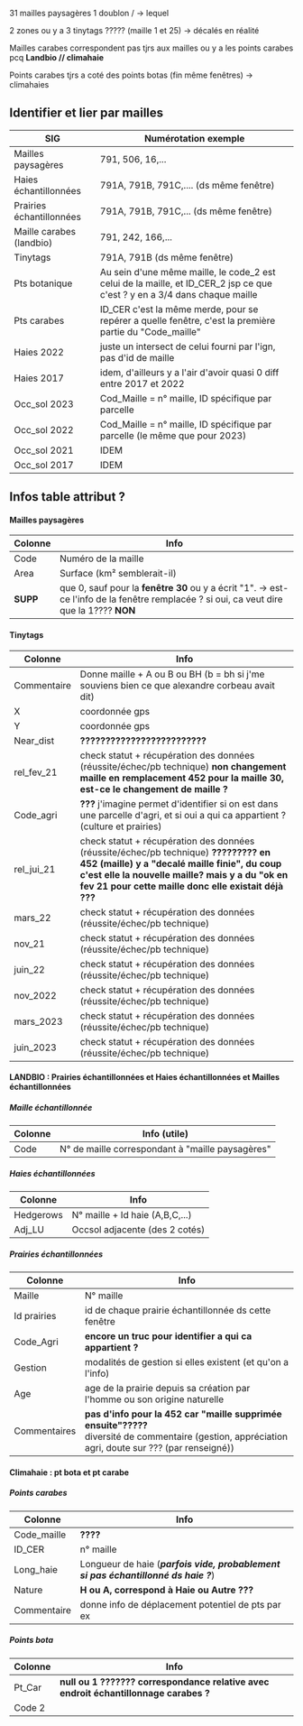 31 mailles paysagères
1 doublon / → lequel

2 zones ou y a 3 tinytags ????? (maille 1 et 25) → décalés en réalité

Mailles carabes correspondent pas tjrs aux mailles ou y a les points carabes pcq **Landbio // climahaie**


Points carabes tjrs a coté des points botas (fin même fenêtres) → climahaies



## Identifier et lier par mailles 

| SIG                      | Numérotation exemple                                                                                                      |
| ------------------------ | ------------------------------------------------------------------------------------------------------------------------- |
| Mailles paysagères       | 791, 506, 16,...                                                                                                          |
| Haies échantillonnées    | 791A, 791B, 791C,.... (ds même fenêtre)                                                                                   |
| Prairies échantillonnées | 791A, 791B, 791C,... (ds même fenêtre)                                                                                    |
| Maille carabes (landbio) | 791, 242, 166,...                                                                                                         |
| Tinytags                 | 791A, 791B (ds même fenêtre)                                                                                              |
| Pts botanique            | Au sein d'une même maille, le code_2 est celui de la maille, et ID_CER_2 jsp ce que c'est ? y en a 3/4 dans chaque maille |
| Pts carabes              | ID_CER c'est la même merde, pour se repérer a quelle fenêtre, c'est la première partie du "Code_maille"                   |
| Haies 2022               | juste un intersect de celui fourni par l'ign, pas d'id de maille                                                          |
| Haies 2017               | idem, d'ailleurs y a l'air d'avoir quasi 0 diff entre 2017 et 2022                                                        |
| Occ_sol 2023             | Cod_Maille = n° maille, ID spécifique par parcelle                                                                        |
| Occ_sol 2022             | Cod_Maille = n° maille, ID spécifique par parcelle (le même que pour 2023)                                                |
| Occ_sol 2021             | IDEM                                                                                                                      |
| Occ_sol 2017             | IDEM                                                                                                                      |

## Infos table attribut ?

#### Mailles paysagères

| Colonne  | Info                                                                                                                                     |
| -------- | ---------------------------------------------------------------------------------------------------------------------------------------- |
| Code     | Numéro de la maille                                                                                                                      |
| Area     | Surface (km² semblerait-il)                                                                                                              |
| **SUPP** | que 0, sauf pour la **fenêtre 30** ou y a écrit "1". → est-ce l'info de la fenêtre remplacée ? si oui, ca veut dire que la 1???? **NON** |
#### Tinytags

| Colonne     | Info                                                                                                                                                                                                                                          |
| ----------- | --------------------------------------------------------------------------------------------------------------------------------------------------------------------------------------------------------------------------------------------- |
| Commentaire | Donne maille + A ou B ou BH (b = bh si j'me souviens bien ce que alexandre corbeau avait dit)                                                                                                                                                 |
| X           | coordonnée gps                                                                                                                                                                                                                                |
| Y           | coordonnée gps                                                                                                                                                                                                                                |
| Near_dist   | **?????????????????????????**                                                                                                                                                                                                                 |
| rel_fev_21  | check statut + récupération des données (réussite/échec/pb technique) **non changement maille en remplacement 452 pour la maille 30, est-ce le changement de maille ?**                                                                       |
| Code_agri   | **???** j'imagine permet d'identifier si on est dans une parcelle d'agri, et si oui a qui ca appartient ? (culture et prairies)                                                                                                               |
| rel_jui_21  | check statut + récupération des données (réussite/échec/pb technique) **????????? en 452 (maille) y a "decalé maille finie", du coup c'est elle la nouvelle maille? mais y a du "ok en fev 21 pour cette maille donc elle existait déjà ???** |
| mars_22     | check statut + récupération des données (réussite/échec/pb technique)                                                                                                                                                                         |
| nov_21      | check statut + récupération des données (réussite/échec/pb technique)                                                                                                                                                                         |
| juin_22     | check statut + récupération des données (réussite/échec/pb technique)                                                                                                                                                                         |
| nov_2022    | check statut + récupération des données (réussite/échec/pb technique)                                                                                                                                                                         |
| mars_2023   | check statut + récupération des données (réussite/échec/pb technique)                                                                                                                                                                         |
| juin_2023   | check statut + récupération des données (réussite/échec/pb technique)                                                                                                                                                                         |
#### LANDBIO : Prairies échantillonnées et Haies échantillonnées et Mailles échantillonnées

##### Maille échantillonnée

| Colonne | Info (utile)                                     |
| ------- | ------------------------------------------------ |
| Code    | N° de maille correspondant à "maille paysagères" |
##### Haies échantillonnées

| Colonne   | Info                            |
| --------- | ------------------------------- |
| Hedgerows | N° maille + Id haie (A,B,C,...) |
| Adj_LU    | Occsol adjacente (des 2 cotés)  |
##### Prairies échantillonnées

| Colonne      | Info                                                                                                                                                   |
| ------------ | ------------------------------------------------------------------------------------------------------------------------------------------------------ |
| Maille       | N° maille                                                                                                                                              |
| Id prairies  | id de chaque prairie échantillonnée ds cette fenêtre                                                                                                   |
| Code_Agri    | **encore un truc pour identifier a qui ca appartient ?**                                                                                               |
| Gestion      | modalités de gestion si elles existent (et qu'on a l'info)                                                                                             |
| Age          | age de la prairie depuis sa création par l'homme ou son origine naturelle                                                                              |
| Commentaires | **pas d'info pour la 452 car "maille supprimée ensuite"?????**<br>diversité de commentaire (gestion, appréciation agri, doute sur ??? (par renseigné)) |
#### Climahaie : pt bota et pt carabe

##### Points carabes

| Colonne     | Info                                                                               |
| ----------- | ---------------------------------------------------------------------------------- |
| Code_maille | **????**                                                                           |
| ID_CER      | n° maille                                                                          |
| Long_haie   | Longueur de haie (***parfois vide, probablement si pas échantillonné ds haie ?***) |
| Nature      | **H ou A, correspond à Haie ou Autre ???**                                         |
| Commentaire | donne info de déplacement potentiel de pts par ex                                  |
##### Points bota

| Colonne | Info                                                                                 |
| ------- | ------------------------------------------------------------------------------------ |
| Pt_Car  | **null ou 1 ??????? correspondance relative avec endroit échantillonnage carabes ?** |
| Code 2  |                                                                                      |
